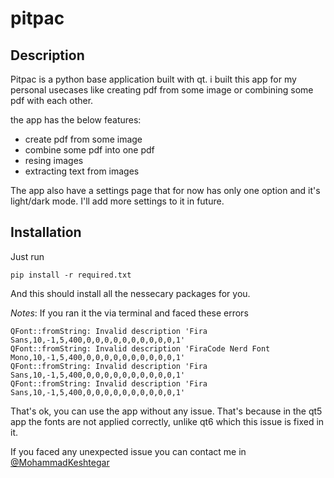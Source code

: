 # pitpac

## Description

Pitpac is a python base application built with qt. i built this app for my personal usecases like creating pdf from some image or combining some pdf with each other.

the app has the below features:

- create pdf from some image
- combine some pdf into one pdf
- resing images
- extracting text from images

The app also have a settings page that for now has only one option and it's light/dark mode. I'll add more settings to it in future.

## Installation

Just run

```
pip install -r required.txt
```

And this should install all the nessecary packages for you.

_Notes_:
If you ran it the via terminal and faced these errors

```
QFont::fromString: Invalid description 'Fira Sans,10,-1,5,400,0,0,0,0,0,0,0,0,0,0,1'
QFont::fromString: Invalid description 'FiraCode Nerd Font Mono,10,-1,5,400,0,0,0,0,0,0,0,0,0,0,1'
QFont::fromString: Invalid description 'Fira Sans,10,-1,5,400,0,0,0,0,0,0,0,0,0,0,1'
QFont::fromString: Invalid description 'Fira Sans,10,-1,5,400,0,0,0,0,0,0,0,0,0,0,1'
```

That's ok, you can use the app without any issue. That's because in the qt5 app the fonts are not applied correctly, unlike qt6 which this issue is fixed in it.

If you faced any unexpected issue you can contact me in [@MohammadKeshtegar](https://t.me/Mohammadkeshtegar1401)
